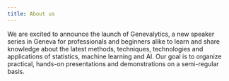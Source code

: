 ```yaml
---
title: About us
---
```


We are excited to announce the launch of Genevalytics, a new speaker series in Geneva for professionals and beginners alike to learn and share knowledge about the latest methods, techniques, technologies and applications of statistics, machine learning and AI. Our goal is to organize practical, hands-on presentations and demonstrations on a semi-regular basis. 


